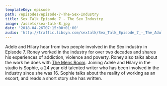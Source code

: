 ```yaml
---
templateKey: episode
path: /episodes/episode-7-The-Sex-Industry
title: Sex Talk Episode 7 - The Sex Industry
image: /assets/sex-talk-8.jpg
date: '2018-04-26T07:15:00+01:00'
audio: 'http://traffic.libsyn.com/sextalk/Sex_Talk_Episode_7_-_The_Adult_Industry.mp3'
---
```

Adele and Hilary hear from two people involved in the Sex industry in Episode 7. Roney worked in the industry for over two decades and shares his experiences of addiction, violence and poverty. Roney also talks about the work he does with [The Mens Room](http://www.mroom.co.uk/). Joining Adele and Hilary in the studio is Sophie, a 24 year old talented writer who has been involved in the industry since she was 16. Sophie talks about the reality of working as an escort, and reads a short story she has written.
